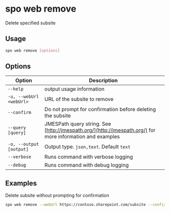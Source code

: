 # spo web remove

Delete specified subsite

## Usage

```sh
spo web remove [options]
```

## Options

Option|Description
------|-----------
`--help`|output usage information
`-u, --webUrl <webUrl>`|URL of the subsite to remove
`--confirm`|Do not prompt for confirmation before deleting the subsite
`--query [query]`|JMESPath query string. See [http://jmespath.org/](http://jmespath.org/) for more information and examples
`-o, --output [output]`|Output type. `json,text`. Default `text`
`--verbose`|Runs command with verbose logging
`--debug`|Runs command with debug logging

## Examples

Delete subsite without prompting for confirmation

```sh
spo web remove --webUrl https://contoso.sharepoint.com/subsite --confirm
```